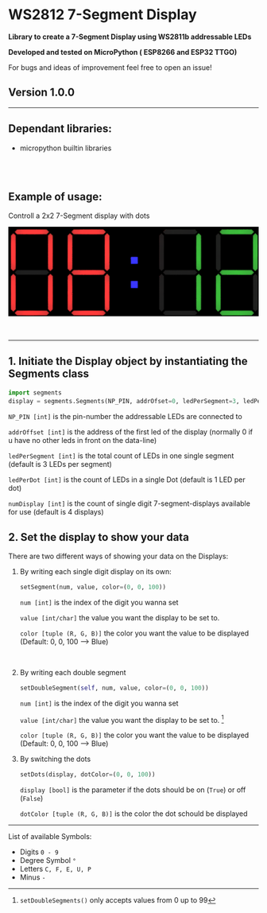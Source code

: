 # WS2812 7-Segment Display
<b>Library to create a 7-Segment Display using WS2811b addressable LEDs

Developed and tested on MicroPython ( ESP8266 and ESP32 TTGO) </b>


For bugs and ideas of improvement feel free to open an issue!

## Version 1.0.0
---

## Dependant libraries:

- micropython builtin libraries

<br>
<br>

## Example of usage:
Controll a 2x2 7-Segment display with dots

![Example display](docs/example_display.png)

<br>

---

## 1. Initiate the Display object by instantiating the Segments class

``` py
import segments
display = segments.Segments(NP_PIN, addrOfset=0, ledPerSegment=3, ledPerDot=1, numDisplay=4)
```
`NP_PIN [int]` is the pin-number the addressable LEDs are connected to

`addrOffset [int]` is the address of the first led of the display (normally 0 if u have no other leds in front on the data-line)

`ledPerSegment [int]` is the total count of LEDs in one single segment (default is 3 LEDs per segment)

`ledPerDot [int]` is the count of LEDs in a single Dot (default is 1 LED per dot)

`numDisplay [int]` is the count of single digit 7-segment-displays available for use (default is 4 displays)

## 2. Set the display to show your data

There are two different ways of showing your data on the Displays:

1. By writing each single digit display on its own:
   
    ``` py
    setSegment(num, value, color=(0, 0, 100))
    ```
    `num [int]` is the index of the digit you wanna set

    `value [int/char]` the value you want the display to be set to.

    `color [tuple (R, G, B)]` the color you want the value to be displayed (Default: 0, 0, 100 --> Blue) 

<br>

2. By writing each double segment

    ```py
    setDoubleSegment(self, num, value, color=(0, 0, 100))
    ```
    `num [int]` is the index of the digit you wanna set

    `value [int/char]` the value you want the display to be set to. [^1]

    `color [tuple (R, G, B)]` the color you want the value to be displayed (Default: 0, 0, 100 --> Blue) 

3. By switching the dots 

    ```py
    setDots(display, dotColor=(0, 0, 100))
    ```

    `display [bool]` is the parameter if the dots should be on (`True`) or off (`False`)

    `dotColor [tuple (R, G, B)]` is the color the dot schould be displayed


---

List of available Symbols: 

  - Digits `0 - 9`
  - Degree Symbol `°`
  - Letters `C, F, E, U, P`
  - Minus `-`

[^1]: 
    `setDoubleSegments()` only accepts values from 0 up to 99